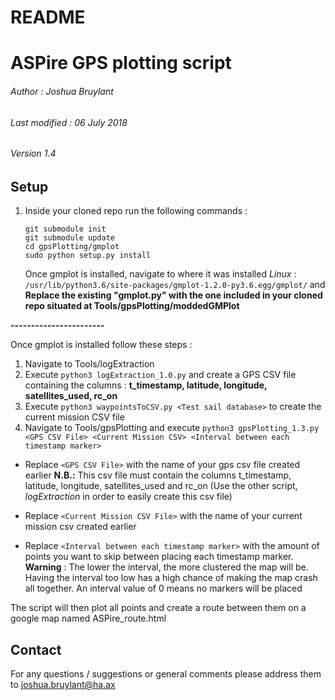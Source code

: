 # README

# ASPire GPS plotting script
###### Author : Joshua Bruylant
###### Last modified : 06 July 2018
###### Version 1.4

## Setup


1. Inside your cloned repo run the following commands : 
   ```
   git submodule init
   git submodule update
   cd gpsPlotting/gmplot
   sudo python setup.py install
   ```
   Once gmplot is installed, navigate to where it was installed
   _Linux_ : 
   `/usr/lib/python3.6/site-packages/gmplot-1.2.0-py3.6.egg/gmplot/` and **Replace the existing "gmplot.py" with the one included in your cloned repo situated at Tools/gpsPlotting/moddedGMPlot**

**-----------------------**

Once gmplot is installed follow these steps : 

1. Navigate to Tools/logExtraction
2. Execute `python3 logExtraction_1.0.py` and create a GPS CSV file containing the columns : **t_timestamp, latitude, longitude, satellites_used, rc_on**
3. Execute `python3 waypointsToCSV.py <Test sail database>` to create the current mission CSV file
4. Navigate to Tools/gpsPlotting and execute `python3 gpsPlotting_1.3.py <GPS CSV File> <Current Mission CSV> <Interval between each timestamp marker>`


- Replace `<GPS CSV File>` with the name of your gps csv file created earlier
**N.B.:** This csv file must contain the columns t_timestamp, latitude, longitude, satellites_used and rc_on (Use the other script, *logExtraction* in order to easily create this csv file)

- Replace `<Current Mission CSV File>` with the name of your current mission csv created earlier

- Replace `<Interval between each timestamp marker>` with the amount of points you want to skip between placing each timestamp marker.
**Warning** : The lower the interval, the more clustered the map will be. Having the interval too low has a high chance of making the map crash all together.
An interval value of 0 means no markers will be placed


The script will then plot all points and create a route between them on a google map named ASPire_route.html


## Contact

For any questions / suggestions or general comments please address them to joshua.bruylant@ha.ax
